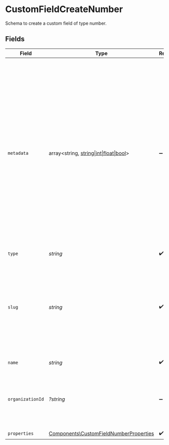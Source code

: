# CustomFieldCreateNumber

Schema to create a custom field of type number.


## Fields

| Field                                                                                                                                                                                                                                                                                                                  | Type                                                                                                                                                                                                                                                                                                                   | Required                                                                                                                                                                                                                                                                                                               | Description                                                                                                                                                                                                                                                                                                            | Example                                                                                                                                                                                                                                                                                                                |
| ---------------------------------------------------------------------------------------------------------------------------------------------------------------------------------------------------------------------------------------------------------------------------------------------------------------------- | ---------------------------------------------------------------------------------------------------------------------------------------------------------------------------------------------------------------------------------------------------------------------------------------------------------------------- | ---------------------------------------------------------------------------------------------------------------------------------------------------------------------------------------------------------------------------------------------------------------------------------------------------------------------- | ---------------------------------------------------------------------------------------------------------------------------------------------------------------------------------------------------------------------------------------------------------------------------------------------------------------------- | ---------------------------------------------------------------------------------------------------------------------------------------------------------------------------------------------------------------------------------------------------------------------------------------------------------------------- |
| `metadata`                                                                                                                                                                                                                                                                                                             | array<string, [string\|int\|float\|bool](../../Models/Components/CustomFieldCreateNumberMetadata.md)>                                                                                                                                                                                                                  | :heavy_minus_sign:                                                                                                                                                                                                                                                                                                     | Key-value object allowing you to store additional information.<br/><br/>The key must be a string with a maximum length of **40 characters**.<br/>The value must be either:<br/><br/>* A string with a maximum length of **500 characters**<br/>* An integer<br/>* A floating-point number<br/>* A boolean<br/><br/>You can store up to **50 key-value pairs**. |                                                                                                                                                                                                                                                                                                                        |
| `type`                                                                                                                                                                                                                                                                                                                 | *string*                                                                                                                                                                                                                                                                                                               | :heavy_check_mark:                                                                                                                                                                                                                                                                                                     | N/A                                                                                                                                                                                                                                                                                                                    |                                                                                                                                                                                                                                                                                                                        |
| `slug`                                                                                                                                                                                                                                                                                                                 | *string*                                                                                                                                                                                                                                                                                                               | :heavy_check_mark:                                                                                                                                                                                                                                                                                                     | Identifier of the custom field. It'll be used as key when storing the value. Must be unique across the organization.It can only contain ASCII letters, numbers and hyphens.                                                                                                                                            |                                                                                                                                                                                                                                                                                                                        |
| `name`                                                                                                                                                                                                                                                                                                                 | *string*                                                                                                                                                                                                                                                                                                               | :heavy_check_mark:                                                                                                                                                                                                                                                                                                     | Name of the custom field.                                                                                                                                                                                                                                                                                              |                                                                                                                                                                                                                                                                                                                        |
| `organizationId`                                                                                                                                                                                                                                                                                                       | *?string*                                                                                                                                                                                                                                                                                                              | :heavy_minus_sign:                                                                                                                                                                                                                                                                                                     | The ID of the organization owning the custom field. **Required unless you use an organization token.**                                                                                                                                                                                                                 | 1dbfc517-0bbf-4301-9ba8-555ca42b9737                                                                                                                                                                                                                                                                                   |
| `properties`                                                                                                                                                                                                                                                                                                           | [Components\CustomFieldNumberProperties](../../Models/Components/CustomFieldNumberProperties.md)                                                                                                                                                                                                                       | :heavy_check_mark:                                                                                                                                                                                                                                                                                                     | N/A                                                                                                                                                                                                                                                                                                                    |                                                                                                                                                                                                                                                                                                                        |